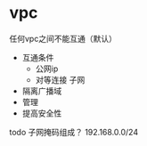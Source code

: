 # vpc
任何vpc之间不能互通（默认）
  - 互通条件
    - 公网ip
    - 对等连接
子网
  - 隔离广播域
  - 管理
  - 提高安全性
  
todo
子网掩码组成？
192.168.0.0/24
